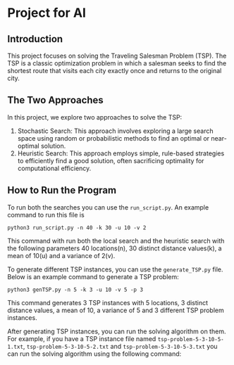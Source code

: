# Project for AI

## Introduction
This project focuses on solving the Traveling Salesman Problem (TSP). The TSP is a classic optimization problem in which a salesman seeks to find the shortest route that visits each city exactly once and returns to the original city.

## The Two Approaches
In this project, we explore two approaches to solve the TSP:
1. Stochastic Search: This approach involves exploring a large search space using random or probabilistic methods to find an optimal or near-optimal solution.
2. Heuristic Search: This approach employs simple, rule-based strategies to efficiently find a good solution, often sacrificing optimality for computational efficiency.

## How to Run the Program
To run both the searches you can use the `run_script.py`. An example command to run this file is 
```
python3 run_script.py -n 40 -k 30 -u 10 -v 2
```
This command with run both the local search and the heuristic search with the following parameters 40 locations(n), 30 distinct distance values(k), a mean of 10(u) and a variance of 2(v). 

To generate different TSP instances, you can use the `generate_TSP.py` file. Below is an example command to generate a TSP problem:
  ```
python3 genTSP.py -n 5 -k 3 -u 10 -v 5 -p 3 
```
This command generates 3 TSP instances with 5 locations, 3 distinct distance values, a mean of 10, a variance of 5 and 3 different TSP problem instances.

After generating TSP instances, you can run the solving algorithm on them. For example, if you have a TSP instance file named `tsp-problem-5-3-10-5-1.txt`, `tsp-problem-5-3-10-5-2.txt` and `tsp-problem-5-3-10-5-3.txt` you can run the solving algorithm using the following command:
